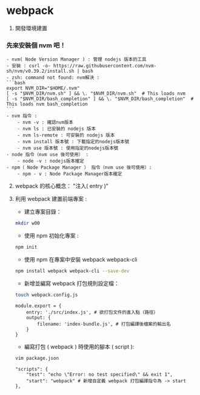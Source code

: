 # webpack

1. 開發環境建置
### 先來安裝個 nvm 吧！
    - nvm( Node Version Manager ) : 管理 nodejs 版本的工具
    - 安裝 : curl -o- https://raw.githubusercontent.com/nvm-sh/nvm/v0.39.2/install.sh | bash
    - zsh: command not found: nvm解決 :
    ```bash
    export NVM_DIR="$HOME/.nvm"
    [ -s "$NVM_DIR/nvm.sh" ] && \. "$NVM_DIR/nvm.sh"  # This loads nvm
    [ -s "$NVM_DIR/bash_completion" ] && \. "$NVM_DIR/bash_completion"  # This loads nvm bash_completion
    ```
    - nvm 指令 :
        - nvm -v : 確認nvm版本
        - nvm ls : 已安裝的 nodejs 版本
        - nvm ls-remote : 可安裝的 nodejs 版本
        - nvm install 版本號 : 下載指定的nodejs版本號
        - nvm use 版本號 : 使用指定的nodejs版本號
    - node 指令（nvm use 後可使用） :
        - node -v : nodejs版本確定
    - npm（ Node Package Manager ） 指令（nvm use 後可使用）:
        - npm - v : Node Package Manager版本確定

2. webpack 的核心概念： "注入( entry )"

3. 利用 webpack 建置前端專案 :
    - 建立專案目錄：
    ```bash
    mkdir w00
    ```
    - 使用 npm 初始化專案 :
    ```bash
    npm init
    ```
    - 使用 npm 在專案中安裝 webpack webpack-cli
    ```bash
    npm install webpack webpack-cli --save-dev
    ```
    - 新增並編寫 webpack 打包規則設定檔：
    ```bash
    touch webpack.config.js
    ```
    ```vim
    module.export = {
        entry: './src/index.js', # 欲打包文件的進入點（路徑）
        output: {
            filename: 'index-bundle.js', # 打包編譯後檔案的輸出名
        }
    }
    ```
    - 編寫打包 ( webpack ) 時使用的腳本 ( script ):
    ```bash
    vim package.json
    ```
    ```vim
    "scripts": {
        "test": "echo \"Error: no test specified\" && exit 1",
        "start": "webpack" # 新增自定義 webpack 打包編譯指令為 -> start
    },
    ```
